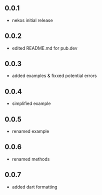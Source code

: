 ## 0.0.1

* nekos initial release
  
## 0.0.2

* edited README.md for pub.dev

## 0.0.3

* added examples & fixxed potential errors

## 0.0.4

* simplified example

## 0.0.5

* renamed example

## 0.0.6

* renamed methods

## 0.0.7

* added dart formatting
